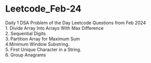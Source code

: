 # Leetcode_Feb-24
Daily 1 DSA Problem of the Day Leetcode Questions from Feb 2024
<br> 1. Divide Array Into Arrays With Max Difference <br> 2. Sequential Digits <br> 3. Partition Array for Maximum Sum <br> 4.Minimum Window Substring. <br> 5. First Unique Character in a String. <br> 6. Group Anagrams
